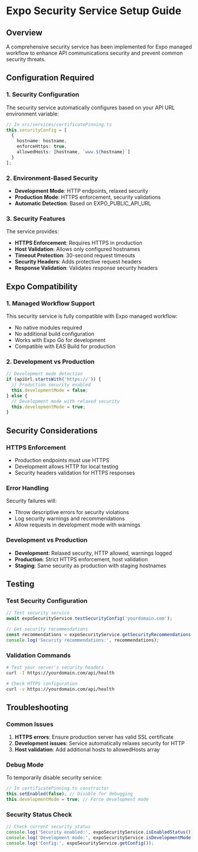 # Expo Security Service Setup Guide

## Overview
A comprehensive security service has been implemented for Expo managed workflow to enhance API communications security and prevent common security threats.

## Configuration Required

### 1. Security Configuration

The security service automatically configures based on your API URL environment variable:

```typescript
// In src/services/certificatePinning.ts
this.securityConfig = [
  {
    hostname: hostname,
    enforceHttps: true,
    allowedHosts: [hostname, `www.${hostname}`]
  }
];
```

### 2. Environment-Based Security

- **Development Mode**: HTTP endpoints, relaxed security
- **Production Mode**: HTTPS enforcement, security validations
- **Automatic Detection**: Based on EXPO_PUBLIC_API_URL

### 3. Security Features

The service provides:
- **HTTPS Enforcement**: Requires HTTPS in production
- **Host Validation**: Allows only configured hostnames
- **Timeout Protection**: 30-second request timeouts
- **Security Headers**: Adds protective request headers
- **Response Validation**: Validates response security headers

## Expo Compatibility

### 1. Managed Workflow Support

This security service is fully compatible with Expo managed workflow:
- No native modules required
- No additional build configuration
- Works with Expo Go for development
- Compatible with EAS Build for production

### 2. Development vs Production

```typescript
// Development mode detection
if (apiUrl.startsWith('https://')) {
  // Production security enabled
  this.developmentMode = false;
} else {
  // Development mode with relaxed security
  this.developmentMode = true;
}
```

## Security Considerations

### HTTPS Enforcement
- Production endpoints must use HTTPS
- Development allows HTTP for local testing
- Security headers validation for HTTPS responses

### Error Handling
Security failures will:
- Throw descriptive errors for security violations
- Log security warnings and recommendations
- Allow requests in development mode with warnings

### Development vs Production
- **Development**: Relaxed security, HTTP allowed, warnings logged
- **Production**: Strict HTTPS enforcement, host validation
- **Staging**: Same security as production with staging hostnames

## Testing

### Test Security Configuration
```typescript
// Test security service
await expoSecurityService.testSecurityConfig('yourdomain.com');

// Get security recommendations
const recommendations = expoSecurityService.getSecurityRecommendations();
console.log('Security recommendations:', recommendations);
```

### Validation Commands
```bash
# Test your server's security headers
curl -I https://yourdomain.com/api/health

# Check HTTPS configuration
curl -v https://yourdomain.com/api/health
```

## Troubleshooting

### Common Issues
1. **HTTPS errors**: Ensure production server has valid SSL certificate
2. **Development issues**: Service automatically relaxes security for HTTP
3. **Host validation**: Add additional hosts to allowedHosts array

### Debug Mode
To temporarily disable security service:

```typescript
// In certificatePinning.ts constructor
this.setEnabled(false); // Disable for debugging
this.developmentMode = true; // Force development mode
```

### Security Status Check
```typescript
// Check current security status
console.log('Security enabled:', expoSecurityService.isEnabledStatus());
console.log('Development mode:', expoSecurityService.isDevelopmentMode());
console.log('Config:', expoSecurityService.getConfig());
```